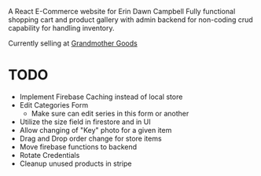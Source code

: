 A React E-Commerce website for Erin Dawn Campbell
Fully functional shopping cart and product gallery with admin backend for non-coding crud capability for handling inventory.

Currently selling at [Grandmother Goods](https://www.gmother.com/) 


# TODO

- Implement Firebase Caching instead of local store
- Edit Categories Form
    - Make sure can edit series in this form or another
- Utilize the size field in firestore and in UI
- Allow changing of "Key" photo for a given item
- Drag and Drop order change for store items
- Move firebase functions to backend
- Rotate Credentials
- Cleanup unused products in stripe
